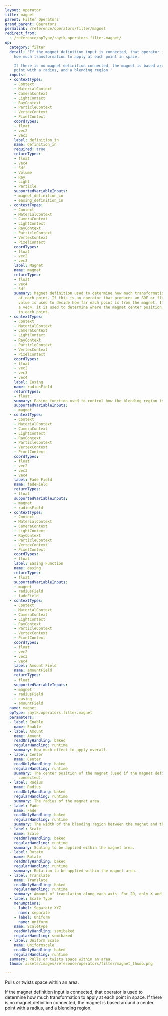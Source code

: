```yaml
---
layout: operator
title: magnet
parent: Filter Operators
grand_parent: Operators
permalink: /reference/operators/filter/magnet
redirect_from:
  - /reference/opType/raytk.operators.filter.magnet/
op:
  category: filter
  detail: 'If the magnet definition input is connected, that operator is used to determine
    how much transformation to apply at each point in space.

    If there is no magnet definition connected, the magnet is based around a center
    point with a radius, and a blending region.'
  inputs:
  - contextTypes:
    - Context
    - MaterialContext
    - CameraContext
    - LightContext
    - RayContext
    - ParticleContext
    - VertexContext
    - PixelContext
    coordTypes:
    - float
    - vec2
    - vec3
    label: definition_in
    name: definition_in
    required: true
    returnTypes:
    - float
    - vec4
    - Sdf
    - Volume
    - Ray
    - Light
    - Particle
    supportedVariableInputs:
    - magnet_definition_in
    - easing_definition_in
  - contextTypes:
    - Context
    - MaterialContext
    - CameraContext
    - LightContext
    - RayContext
    - ParticleContext
    - VertexContext
    - PixelContext
    coordTypes:
    - float
    - vec2
    - vec3
    label: Magnet
    name: magnet
    returnTypes:
    - float
    - vec4
    - Sdf
    summary: Magnet definition used to determine how much transformation to apply
      at each point. If this is an operator that produces an SDF or float value, that
      value is used to decide how far each point is from the magnet. If it returns
      a vec4, it is used to determine where the magnet center position is relative
      to each point.
  - contextTypes:
    - Context
    - MaterialContext
    - CameraContext
    - LightContext
    - RayContext
    - ParticleContext
    - VertexContext
    - PixelContext
    coordTypes:
    - float
    - vec2
    - vec3
    - vec4
    label: Easing
    name: radiusField
    returnTypes:
    - float
    summary: Easing function used to control how the blending region is smoothed.
    supportedVariableInputs:
    - magnet
  - contextTypes:
    - Context
    - MaterialContext
    - CameraContext
    - LightContext
    - RayContext
    - ParticleContext
    - VertexContext
    - PixelContext
    coordTypes:
    - float
    - vec2
    - vec3
    - vec4
    label: Fade Field
    name: fadeField
    returnTypes:
    - float
    supportedVariableInputs:
    - magnet
    - radiusField
  - contextTypes:
    - Context
    - MaterialContext
    - CameraContext
    - LightContext
    - RayContext
    - ParticleContext
    - VertexContext
    - PixelContext
    coordTypes:
    - float
    label: Easing Function
    name: easing
    returnTypes:
    - float
    supportedVariableInputs:
    - magnet
    - radiusField
    - fadeField
  - contextTypes:
    - Context
    - MaterialContext
    - CameraContext
    - LightContext
    - RayContext
    - ParticleContext
    - VertexContext
    - PixelContext
    coordTypes:
    - float
    - vec2
    - vec3
    - vec4
    label: Amount Field
    name: amountField
    returnTypes:
    - float
    supportedVariableInputs:
    - magnet
    - radiusField
    - easing
    - amountField
  name: magnet
  opType: raytk.operators.filter.magnet
  parameters:
  - label: Enable
    name: Enable
  - label: Amount
    name: Amount
    readOnlyHandling: baked
    regularHandling: runtime
    summary: How much effect to apply overall.
  - label: Center
    name: Center
    readOnlyHandling: baked
    regularHandling: runtime
    summary: The center position of the magnet (used if the magnet definition is not
      connected).
  - label: Radius
    name: Radius
    readOnlyHandling: baked
    regularHandling: runtime
    summary: The radius of the magnet area.
  - label: Fade
    name: Fade
    readOnlyHandling: baked
    regularHandling: runtime
    summary: The width of the blending region between the magnet and the rest of space.
  - label: Scale
    name: Scale
    readOnlyHandling: baked
    regularHandling: runtime
    summary: Scaling to be applied within the magnet area.
  - label: Rotate
    name: Rotate
    readOnlyHandling: baked
    regularHandling: runtime
    summary: Rotation to be applied within the magnet area.
  - label: Translate
    name: Translate
    readOnlyHandling: baked
    regularHandling: runtime
    summary: Amount of translation along each axis. For 2D, only X and Y are used.
  - label: Scale Type
    menuOptions:
    - label: Separate XYZ
      name: separate
    - label: Uniform
      name: uniform
    name: Scaletype
    readOnlyHandling: semibaked
    regularHandling: semibaked
  - label: Uniform Scale
    name: Uniformscale
    readOnlyHandling: baked
    regularHandling: runtime
  summary: Pulls or twists space within an area.
  thumb: assets/images/reference/operators/filter/magnet_thumb.png

---
```



Pulls or twists space within an area.

If the magnet definition input is connected, that operator is used to determine how much transformation to apply at each point in space.
If there is no magnet definition connected, the magnet is based around a center point with a radius, and a blending region.